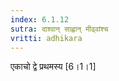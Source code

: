 ```yaml
---
index: 6.1.12
sutra: दाश्वान् साह्वान् मीढ्वांश्च
vritti: adhikara
---
```


 एकाचो द्वे प्रथमस्य  [6।1।1] 